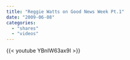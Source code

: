 ```yaml
---
title: "Reggie Watts on Good News Week Pt.1"
date: "2009-06-08"
categories:
  - "shares"
  - "videos"
---
```


{{< youtube YBnIW63ax9I >}}
